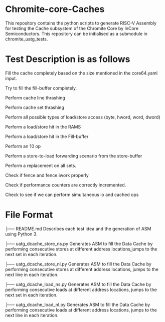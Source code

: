 # Chromite-core-Caches
This repository contains the python scripts to generate RISC-V Assembly for testing the Cache subsystem of the Chromite Core by InCore Semiconductors.
This repository can be initialised as a submodule in chromite_uatg_tests.

# Test Description is as follows
Fill the cache completely based on the size mentioned in the core64.yaml input.

Try to fill the fill-buffer completely.

Perform cache line thrashing

Perform cache set thrashing

Perform all possible types of load/store access (byte, hword, word, dword)

Perform a load/store hit in the RAMS

Perform a load/store hit in the Fill-buffer

Perform an 10 op

Perform a store-to-load forwarding scenario from the store-buffer

Perform a replacement on all sets.

Check if fence and fence.iwork properly

Check if performance counters are correctly incremented.

Check to see if we can perform simultaneous io and cached ops
    

# File Format

├── README.md 
    Describes each test idea and the generation of ASM using Python 3.
    
├── uatg_dcache_store_ns.py 
    Generates ASM to fill the Data Cache by performing consecutive stores at different address locations,jumps to the next set in each iteration.
    
├── uatg_dcache_store_nl.py 
    Generates ASM to fill the Data Cache by performing consecutive stores at different address locations, jumps to the next line in each iteration.
    
├── uatg_dcache_load_ns.py 
    Generates ASM to fill the Data Cache by performing consecutive loads at different address locations, jumps to the next set in each iteration.
    
├── uatg_dcache_load_nl.py 
    Generates ASM to fill the Data Cache by performing consecutive loads at different address locations, jumps to the next line in each iteration.
    

    
   
